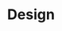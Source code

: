---
#preview
title: Design
introTitle: Publications <br>Category <span class=\"mil-thin\">Design</span>
---